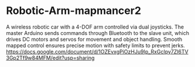 # Robotic-Arm-mapmancer2
A wireless robotic car with a 4-DOF arm controlled via dual joysticks. The master Arduino sends commands through Bluetooth to the slave unit, which drives DC motors and servos for movement and object handling. Smooth mapped control ensures precise motion with safety limits to prevent jerks.
https://docs.google.com/document/d/1OZEvxgPiOzHJu9Ip_RxGcIpy7Zl6TV3Gp2Tf9w84MFM/edit?usp=sharing
